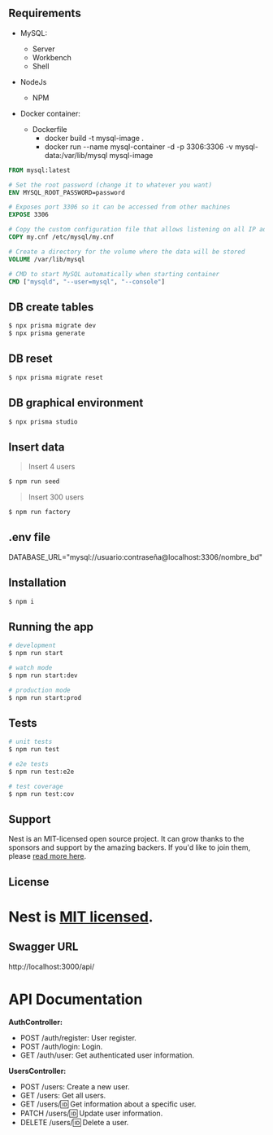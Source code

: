 ## Requirements

+ MySQL:
  + Server
  + Workbench
  + Shell

+ NodeJs
  + NPM

+ Docker container:
  + Dockerfile
    + docker build -t mysql-image .
    + docker run --name mysql-container -d -p 3306:3306 -v mysql-data:/var/lib/mysql mysql-image

```Dockerfile
FROM mysql:latest

# Set the root password (change it to whatever you want)
ENV MYSQL_ROOT_PASSWORD=password

# Exposes port 3306 so it can be accessed from other machines
EXPOSE 3306

# Copy the custom configuration file that allows listening on all IP addresses
COPY my.cnf /etc/mysql/my.cnf

# Create a directory for the volume where the data will be stored
VOLUME /var/lib/mysql

# CMD to start MySQL automatically when starting container
CMD ["mysqld", "--user=mysql", "--console"]
```

## DB create tables

```bash
$ npx prisma migrate dev
$ npx prisma generate
```

## DB reset

```bash
$ npx prisma migrate reset
```

## DB graphical environment

```bash
$ npx prisma studio
```

## Insert data

> Insert 4 users

```bash
$ npm run seed
```

> Insert 300 users

```bash
$ npm run factory
```

## .env file

DATABASE_URL="mysql://usuario:contraseña@localhost:3306/nombre_bd"

## Installation

```bash
$ npm i
```

## Running the app

```bash
# development
$ npm run start

# watch mode
$ npm run start:dev

# production mode
$ npm run start:prod
```

## Tests

```bash
# unit tests
$ npm run test

# e2e tests
$ npm run test:e2e

# test coverage
$ npm run test:cov
```

## Support

Nest is an MIT-licensed open source project. It can grow thanks to the sponsors and support by the amazing backers. If you'd like to join them, please [read more here](https://docs.nestjs.com/support).

## License

# Nest is [MIT licensed](LICENSE).

## Swagger URL

http://localhost:3000/api/

# API Documentation

**AuthController:**

- POST /auth/register: User register.
- POST /auth/login: Login.
- GET /auth/user: Get authenticated user information.

**UsersController:**

- POST /users: Create a new user.
- GET /users: Get all users.
- GET /users/:id: Get information about a specific user.
- PATCH /users/:id: Update user information.
- DELETE /users/:id: Delete a user.